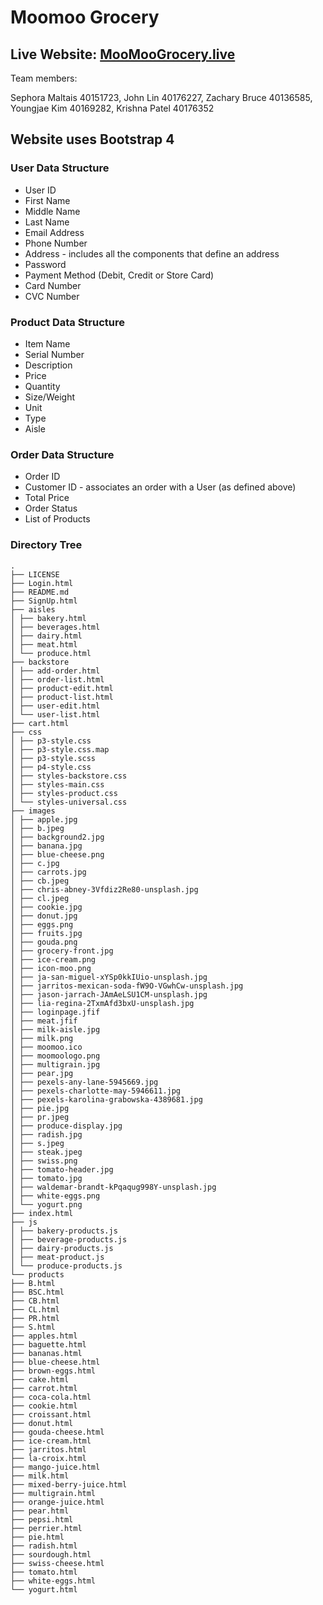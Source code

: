# Moomoo Grocery

## Live Website: [MooMooGrocery.live](https://www.moomoogrocery.live/)

Team members:

Sephora Maltais 40151723,
John Lin 40176227,
Zachary Bruce 40136585,
Youngjae Kim 40169282,
Krishna Patel 40176352

## Website uses Bootstrap 4

### User Data Structure

- User ID
- First Name
- Middle Name
- Last Name
- Email Address
- Phone Number
- Address - includes all the components that define an address
- Password
- Payment Method (Debit, Credit or Store Card)
- Card Number
- CVC Number

### Product Data Structure

- Item Name
- Serial Number
- Description
- Price
- Quantity
- Size/Weight
- Unit
- Type
- Aisle

### Order Data Structure

- Order ID
- Customer ID - associates an order with a User (as defined above)
- Total Price
- Order Status
- List of Products

### Directory Tree

```
.
├── LICENSE
├── Login.html
├── README.md
├── SignUp.html
├── aisles
│ ├── bakery.html
│ ├── beverages.html
│ ├── dairy.html
│ ├── meat.html
│ └── produce.html
├── backstore
│ ├── add-order.html
│ ├── order-list.html
│ ├── product-edit.html
│ ├── product-list.html
│ ├── user-edit.html
│ └── user-list.html
├── cart.html
├── css
│ ├── p3-style.css
│ ├── p3-style.css.map
│ ├── p3-style.scss
│ ├── p4-style.css
│ ├── styles-backstore.css
│ ├── styles-main.css
│ ├── styles-product.css
│ └── styles-universal.css
├── images
│ ├── apple.jpg
│ ├── b.jpeg
│ ├── background2.jpg
│ ├── banana.jpg
│ ├── blue-cheese.png
│ ├── c.jpg
│ ├── carrots.jpg
│ ├── cb.jpeg
│ ├── chris-abney-3Vfdiz2Re80-unsplash.jpg
│ ├── cl.jpeg
│ ├── cookie.jpg
│ ├── donut.jpg
│ ├── eggs.png
│ ├── fruits.jpg
│ ├── gouda.png
│ ├── grocery-front.jpg
│ ├── ice-cream.png
│ ├── icon-moo.png
│ ├── ja-san-miguel-xYSp0kkIUio-unsplash.jpg
│ ├── jarritos-mexican-soda-fW9O-VGwhCw-unsplash.jpg
│ ├── jason-jarrach-JAmAeLSU1CM-unsplash.jpg
│ ├── lia-regina-2TxmAfd3bxU-unsplash.jpg
│ ├── loginpage.jfif
│ ├── meat.jfif
│ ├── milk-aisle.jpg
│ ├── milk.png
│ ├── moomoo.ico
│ ├── moomoologo.png
│ ├── multigrain.jpg
│ ├── pear.jpg
│ ├── pexels-any-lane-5945669.jpg
│ ├── pexels-charlotte-may-5946611.jpg
│ ├── pexels-karolina-grabowska-4389681.jpg
│ ├── pie.jpg
│ ├── pr.jpeg
│ ├── produce-display.jpg
│ ├── radish.jpg
│ ├── s.jpeg
│ ├── steak.jpeg
│ ├── swiss.png
│ ├── tomato-header.jpg
│ ├── tomato.jpg
│ ├── waldemar-brandt-kPqaqug998Y-unsplash.jpg
│ ├── white-eggs.png
│ └── yogurt.png
├── index.html
├── js
│ ├── bakery-products.js
│ ├── beverage-products.js
│ ├── dairy-products.js
│ ├── meat-product.js
│ └── produce-products.js
└── products
├── B.html
├── BSC.html
├── CB.html
├── CL.html
├── PR.html
├── S.html
├── apples.html
├── baguette.html
├── bananas.html
├── blue-cheese.html
├── brown-eggs.html
├── cake.html
├── carrot.html
├── coca-cola.html
├── cookie.html
├── croissant.html
├── donut.html
├── gouda-cheese.html
├── ice-cream.html
├── jarritos.html
├── la-croix.html
├── mango-juice.html
├── milk.html
├── mixed-berry-juice.html
├── multigrain.html
├── orange-juice.html
├── pear.html
├── pepsi.html
├── perrier.html
├── pie.html
├── radish.html
├── sourdough.html
├── swiss-cheese.html
├── tomato.html
├── white-eggs.html
└── yogurt.html
```
